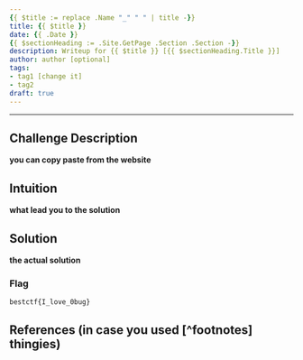 ```yaml
---
{{ $title := replace .Name "_" " " | title -}}
title: {{ $title }}
date: {{ .Date }}
{{ $sectionHeading := .Site.GetPage .Section .Section -}}
description: Writeup for {{ $title }} [{{ $sectionHeading.Title }}]
author: author [optional]
tags:
- tag1 [change it]
- tag2
draft: true
---
```

___

## Challenge Description

**you can copy paste from the website**

## Intuition

**what lead you to the solution**

## Solution

**the actual solution**

### Flag

`bestctf{I_love_0bug}`

## References (in case you used [^footnotes] thingies)
